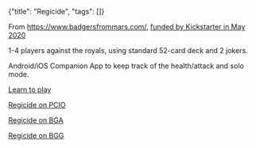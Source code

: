 {"title": "Regicide", "tags": []}

From https://www.badgersfrommars.com/, [funded by Kickstarter in May 2020](https://www.kickstarter.com/projects/badgersfrommars/regicide)

1-4 players against the royals, using standard 52-card deck and 2 jokers.

Android/iOS Companion App to keep track of the health/attack and solo mode.

[Learn to play](https://www.youtube.com/watch?v=7XoRlKzLobk)

[Regicide on PCIO](https://boardgamegeek.com/thread/2734400/custom-regicide-room-playingcardsio)

[Regicide on BGA](https://en.boardgamearena.com/gamepanel?game=regicide)

[Regicide on BGG](https://boardgamegeek.com/boardgame/307002/regicide)

